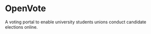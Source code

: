 # OpenVote

A voting portal to enable university students unions conduct candidate elections online.

